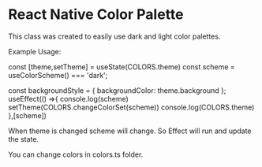 # React Native Color Palette
This class was created to easily use dark and light color palettes.

Example Usage:

  const [theme,setTheme] = useState(COLORS.theme)
  const scheme = useColorScheme() === 'dark';

  const backgroundStyle = {
    backgroundColor: theme.background
  };
  useEffect(() =>{
    console.log(scheme)
    setTheme(COLORS.changeColorSet(scheme))
    console.log(COLORS.theme)
  },[scheme])

When theme is changed scheme will change. So Effect will run and update the state. 

You can change colors in colors.ts folder. 
